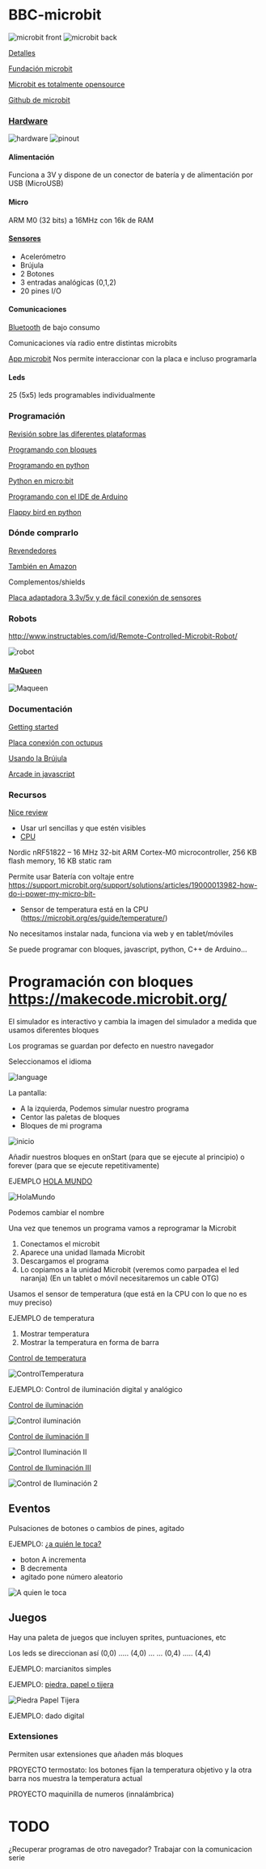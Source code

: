 # BBC-microbit

![microbit front](./images/micro:bit_front.png)
![microbit back](./images/micro:bit_back.png)

[Detalles](https://microbit.org/get-started/user-guide/overview/)

[Fundación microbit](http://microbit.org/es/)

[Microbit es totalmente opensource](https://www.microbit.co.uk/open_source)

[Github de microbit](https://github.com/bbcmicrobit)

### [Hardware](http://microbit.org/es/hardware/)


![hardware](./images/microbit-overview-1-5.png)
![pinout](./images/microbit_pinout_v10.png)


#### Alimentación

Funciona a 3V y dispone de un conector de batería y de alimentación por USB (MicroUSB)


#### Micro
ARM M0 (32 bits) a 16MHz con 16k de RAM


#### [Sensores](https://microbit.org/guide/features/)

* Acelerómetro
* Brújula
* 2 Botones
* 3 entradas analógicas (0,1,2)
* 20 pines I/O


#### Comunicaciones

[Bluetooth](http://microbit.org/es/mobile/) de bajo consumo

Comunicaciones vía radio entre distintas microbits

[App microbit](https://play.google.com/store/apps/details?id=com.samsung.microbit&hl=es) Nos permite interaccionar con la placa e incluso programarla


#### Leds

25 (5x5) leds programables individualmente

### Programación

[Revisión sobre las diferentes plataformas](https://hackaday.com/2017/12/02/exploring-the-bbc-microbit-software-stack/)

[Programando con bloques](https://pxt.microbit.org/?lang=es)

[Programando en python](http://python.microbit.org/)

[Python en micro:bit](https://www.python.org/community/microbit/)

[Programando con el IDE de Arduino](https://learn.adafruit.com/use-micro-bit-with-arduino?view=all)

[Flappy bird en python](https://www.elecfreaks.com/12454.html)

### Dónde comprarlo

[Revendedores](http://microbit.org/es/resellers/)

[También en Amazon](https://www.amazon.es/BBC-MB80-Micro-Bit/dp/B01G8WUGWU/ref=sr_1_2?ie=UTF8&qid=1492513787&sr=8-2&keywords=microbit)


Complementos/shields

[Placa adaptadora 3.3v/5v y de fácil conexión de sensores](https://www.elecfreaks.com/12396.html)

### Robots

http://www.instructables.com/id/Remote-Controlled-Microbit-Robot/

![robot](./images/robot_microbit.jpg)

#### [MaQueen](./MaQueen.md)

![Maqueen](https://raw.githubusercontent.com/DFRobot/DFRobotMediaWikiImage/master/Image/ROB0148Maqueen.jpg)


### Documentación

[Getting started](http://microbit.org/es/start/)

[Placa conexión con octupus](https://www.elecfreaks.com/12396.html)

[Usando la Brújula](https://www.elecfreaks.com/12412.html)

[Arcade in javascript](https://www.elecfreaks.com/12416.html)

### Recursos

[Nice review](https://www.youtube.com/watch?v=7qnSsc54bEQ)


* Usar  url sencillas y que estén visibles
* [CPU](https://en.wikipedia.org/wiki/Micro_Bit#Hardware)

Nordic nRF51822 – 16 MHz 32-bit ARM Cortex-M0 microcontroller, 256 KB flash memory, 16 KB static ram
 
Permite usar Batería con voltaje entre  https://support.microbit.org/support/solutions/articles/19000013982-how-do-i-power-my-micro-bit-

* Sensor de temperatura está en la CPU (https://microbit.org/es/guide/temperature/)

No necesitamos instalar nada, funciona via web y en tablet/móviles  

Se puede programar con bloques, javascript, python, C++ de Arduino...

# Programación con bloques https://makecode.microbit.org/

El simulador es interactivo y cambia la imagen del simulador a medida que usamos diferentes bloques

Los programas se guardan por defecto en nuestro navegador

Seleccionamos el idioma

![language](./imagenes/SelecionarIdioma.png)

La pantalla: 
* A la izquierda, Podemos simular nuestro programa
* Centor las paletas de bloques
* Bloques de mi programa

![inicio](./imagenes/Incio_bloques.png)

Añadir nuestros bloques en onStart (para que se ejecute al principio) o forever (para que se ejecute repetitivamente)

EJEMPLO [HOLA MUNDO](https://makecode.microbit.org/_MfyHdrLXVWqL)

![HolaMundo](./imagenes/HolaMundo.png)

Podemos cambiar el nombre
 
Una vez que tenemos un programa vamos a reprogramar la Microbit

1. Conectamos el microbit
1. Aparece una unidad llamada Microbit
1. Descargamos el programa
1. Lo copiamos a la unidad Microbit (veremos como parpadea el led naranja)
(En un tablet o móvil necesitaremos un cable OTG)

Usamos el sensor de temperatura (que está en la CPU con lo que no es muy preciso)


EJEMPLO de temperatura
1. Mostrar temperatura
1. Mostrar la temperatura en forma de barra

[Control de temperatura](https://makecode.microbit.org/_LesCE2h70PAT)

![ControlTemperatura](./imagenes/ControlTemperatura.png)

EJEMPLO: Control de iluminación digital y analógico


[Control de iluminación](https://makecode.microbit.org/_YqD3MePtK6gU)

![Control iluminación](./imagenes/ControlIluminacion.png)



[Control de iluminación II](https://makecode.microbit.org/_7ayKTtKvXFcc)

![Control Iluminación II](./imagenes/ControlIluminacionII.png)

[Control de Iluminación III](https://makecode.microbit.org/_TVJAFy9mjJ3Y)

![Control de Iluminación 2](./imagenes/ControlIluminacionIII.png)

## Eventos

Pulsaciones de botones o cambios de pines, agitado

EJEMPLO: [¿a quién le toca?](https://makecode.microbit.org/_f9EhoRAp1eoR)
* boton A incrementa
* B decrementa 
* agitado pone número aleatorio

![A quien le toca](./imagenes/AquienLeToca.png)

## Juegos

Hay una paleta de juegos que incluyen sprites, puntuaciones, etc

Los leds se direccionan así
(0,0) ..... (4,0)
...          ...
(0,4) ..... (4,4)

EJEMPLO: marcianitos simples

EJEMPLO: [piedra, papel o tijera](https://makecode.microbit.org/_0Xi5xA7gweK5)

![Piedra Papel Tijera](./imagenes/PiedraPapelTijera.png)

EJEMPLO: dado digital

### Extensiones

Permiten usar extensiones que añaden más bloques 


PROYECTO termostato: los botones fijan la temperatura objetivo y la otra barra nos muestra la temperatura actual

PROYECTO maquinilla de numeros (innalámbrica)



# TODO

¿Recuperar programas de otro navegador?
Trabajar con la comunicacion serie
    


